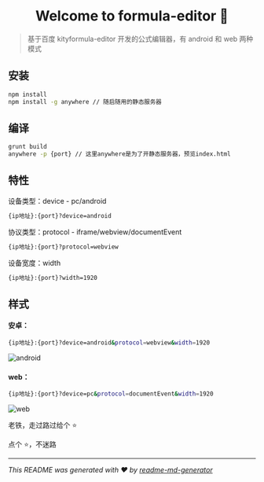 <h1 align="center">Welcome to formula-editor 👋</h1>

> 基于百度 kityformula-editor 开发的公式编辑器，有 android 和 web 两种模式

## 安装

```sh
npm install
npm install -g anywhere // 随启随用的静态服务器
```

## 编译

```sh
grunt build
anywhere -p {port} // 这里anywhere是为了开静态服务器，预览index.html
```

## 特性

设备类型：device - pc/android

```sh
{ip地址}:{port}?device=android
```

协议类型：protocol - iframe/webview/documentEvent

```sh
{ip地址}:{port}?protocol=webview
```

设备宽度：width

```sh
{ip地址}:{port}?width=1920
```

## 样式

#### 安卓：

```sh
{ip地址}:{port}?device=android&protocol=webview&width=1920
```

![android](https://github.com/SugarTurboS/Formula-Editor/blob/dev-2.0.19/images/android.png)

#### web：

```sh
{ip地址}:{port}?device=pc&protocol=documentEvent&width=1920
```

![web](https://github.com/SugarTurboS/Formula-Editor/blob/dev-2.0.19/images/web.png)

老铁，走过路过给个 ⭐️

点个 ⭐️，不迷路

---

_This README was generated with ❤️ by [readme-md-generator](https://github.com/kefranabg/readme-md-generator)_
